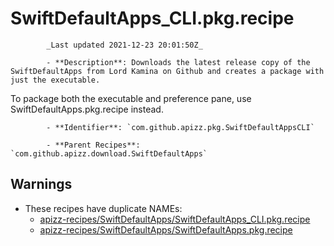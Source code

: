 # SwiftDefaultApps_CLI.pkg.recipe

            _Last updated 2021-12-23 20:01:50Z_

            - **Description**: Downloads the latest release copy of the SwiftDefaultApps from Lord Kamina on Github and creates a package with just the executable.

To package both the executable and preference pane, use SwiftDefaultApps.pkg.recipe instead.

            - **Identifier**: `com.github.apizz.pkg.SwiftDefaultAppsCLI`

            - **Parent Recipes**: `com.github.apizz.download.SwiftDefaultApps`


## Warnings

- These recipes have duplicate NAMEs:
    - [apizz-recipes/SwiftDefaultApps/SwiftDefaultApps_CLI.pkg.recipe](/autopkg-dupe-tracker/apizz-recipes/SwiftDefaultApps/SwiftDefaultApps_CLI.pkg.recipe)
    - [apizz-recipes/SwiftDefaultApps/SwiftDefaultApps.pkg.recipe](/autopkg-dupe-tracker/apizz-recipes/SwiftDefaultApps/SwiftDefaultApps.pkg.recipe)